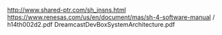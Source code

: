 http://www.shared-ptr.com/sh_insns.html
https://www.renesas.com/us/en/document/mas/sh-4-software-manual / h14th002d2.pdf
DreamcastDevBoxSystemArchitecture.pdf